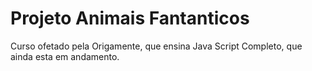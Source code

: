 # Projeto Animais Fantanticos 

Curso ofetado pela Origamente, que ensina Java Script Completo, que ainda esta em andamento.
